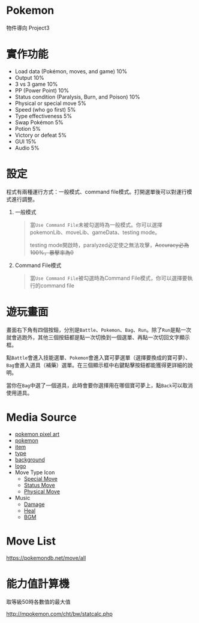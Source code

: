 # Pokemon
物件導向 Project3

# 實作功能

- Load data (Pokémon, moves, and game)		10%
- Output							10%
- 3 vs 3 game						10%
- PP (Power Point)					10%
- Status condition (Paralysis, Burn, and Poison)	10%
- Physical or special move				   5%
- Speed (who go first)				  	   5%
- Type effectiveness					   5%
- Swap Pokémon					   5%
- Potion							   5%
- Victory or defeat					   5%
- GUI							15%
- Audio							  5%

# 設定

程式有兩種運行方式：一般模式、command file模式。打開選單後可以對運行模式進行調整。

1. 一般模式
    > 當`Use Command File`未被勾選時為一般模式。你可以選擇pokemonLib、moveLib、gameData、testing mode。
    > 
    > testing mode開啟時，paralyzed必定使之無法攻擊，~~Accuracy必為100%，暴擊率為0~~

2. Command File模式
    > 當`Use Command File`被勾選時為Command File模式，你可以選擇要執行的command file

# 遊玩畫面

畫面右下角有四個按鈕，分別是`Battle`、`Pokemon`、`Bag`、`Run`。除了`Run`是點一次就會逃跑外，其他三個按鈕都是點一次切換到一個選單、再點一次切回文字顯示框。

點`Battle`會進入技能選單、`Pokemon`會進入寶可夢選單（選擇要換成的寶可夢）、`Bag`會進入道具（補藥）選單。在三個顯示框中右鍵點擊按鈕都能獲得更詳細的說明。

當你在`Bag`中選了一個道具，此時會要你選擇用在哪個寶可夢上，點`Back`可以取消使用道具。

# Media Source

- [pokemon pixel art](https://pokemondb.net/sprites)
- [pokemon](https://www.pokemon.com/us/pokedex)
- [item](https://pokemondb.net/item/all)
- [type](https://pokemongo.fandom.com/zh/wiki/%E5%B1%AC%E6%80%A7?variant=zh-tw)
- [background](https://www.deviantart.com/phoenixoflight92/art/Pokemon-X-and-Y-battle-background-10-490608175)
- [logo](https://commons.wikimedia.org/wiki/File:International_Pok%C3%A9mon_logo.svg)
- Move Type Icon
  - [Special Move](https://www.deviantart.com/jormxdos/art/Special-Move-Icon-934387511)
  - [Status Move](https://www.deviantart.com/jormxdos/art/Status-Move-Icon-934387530)
  - [Physical Move](https://www.deviantart.com/jormxdos/art/Physical-Move-Icon-934387518)
- Music
  - [Damage](https://soundeffects.fandom.com/wiki/Pok%C3%A9mon_Damage)
  - [Heal](https://soundeffects.fandom.com/wiki/Pok%C3%A9mon_Healing_Sound)
  - [BGM](https://www.youtube.com/watch?v=Cp-waxoLel8&t=6s)

# Move List

<https://pokemondb.net/move/all>

# 能力值計算機

取等級50時各數值的最大值

<http://mpokemon.com/cht/bw/statcalc.php>